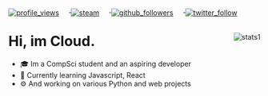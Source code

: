 <div class=root>
  <div class=badges align=left>
      <a href=https://github.com/Cloud11665>
        <img alt=profile_views align=center style="margin-right: 20px; margin-bottom: -10px" src=https://komarev.com/ghpvc/?username=Cloud11665&style=flat-square&color=brightgreen>
      </a>
      <a href=https://steamcommunity.com/id/Cloud2137>
        <img alt=steam align=center style="margin-right: 20px; margin-bottom: -10px" src=https://img.shields.io/static/v1?label=Steam&message=Cloud11665&logo=steam&style=flat-square=>
      </a>
      <a href=https://github.com/Cloud11665>
        <img alt=github_followers align=center style="margin-right: 20px; margin-bottom: -10px" src=https://img.shields.io/github/followers/Cloud11665?style=social&label=Github&logo=github>
      </a>
      <a href=https://twitter.com/cloud11665>
        <img alt=twitter_follow align=center style="margin-right: 20px; margin-bottom: -10px" src=https://img.shields.io/twitter/follow/Cloud11665?style=social&label=Twitter&logo=twitter&color=lightgray>
      </a>
  </div>
    <div class=stats>
        <img alt=stats1 align=right style="object-fit: none; object-position: 0 -50px;" src=https://github-readme-stats.vercel.app/api?username=Cloud11665&count_private=true&theme=gradient&bg_color=45,E76344,904E95&title_color=FFFFFF&text_color=FFFFFF&icon_color=FFFFFF>
      <h1>Hi, im Cloud.</h1>
      <ul>
        <li>🎓 Im a CompSci student and an aspiring developer</li>
        <li>📖 Currently learning Javascript, React</li>
        <li>⚙️ And working on various Python and web projects</li>
      </ul>
    </div>
</div>

